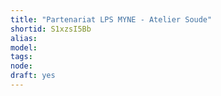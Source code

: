 ```yaml
---
title: "Partenariat LPS MYNE - Atelier Soude"
shortid: S1xzsI5Bb
alias: 
model: 
tags: 
node: 
draft: yes
--- 
```

 